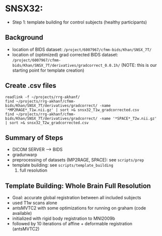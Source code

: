 # SNSX32:

* Step 1: template building for control subjects (healthy participants)

## Background

* location of BIDS dataset: `/project/6007967/cfmm-bids/Khan/SNSX_7T/`
* location of (optimized) grad corrected BIDS dataset: `/project/6007967/cfmm-bids/Khan/SNSX_7T/derivatives/gradcorrect_0.0.1h/` (NOTE: this is our starting point for template creation)

## Create .csv files

```
readlink -f ~/projects/rrg-akhanf/
find ~/projects/rrg-akhanf/cfmm-bids/Khan/SNSX_7T/derivatives/gradcorrect/ -name '*MP2RAGE*_T1w.nii.gz' | sort >& snsx32_T1w_gradcorrected.csv
find ~/projects/rrg-akhanf/cfmm-bids/Khan/SNSX_7T/derivatives/gradcorrect/ -name '*SPACE*_T2w.nii.gz' | sort >& snsx32_T2w_gradcorrected.csv
```

## Summary of Steps

* DICOM SERVER --> BIDS
* gradunwarp
* preprocessing of datasets (MP2RAGE, SPACE): see `scripts/prep`
* template building: see `scripts/template_building`
  1. full resolution

## Template Building: Whole Brain Full Resolution

* Goal: accurate global registration between all included subjects
* used T1w scans alone
* antsMVTC2 with some optimizations for running on graham (code available)
* initialized with rigid body registration to MNI2009b
* followed by 10 iterations of affine + deformable registration (antsMVTC2)

